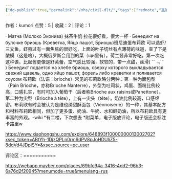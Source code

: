 ```yaml
---
{"dg-publish":true,"permalink":"/xhs/civil-dlt/","tags":["rednote","圣彼得堡"]}
---
```


作者：kumori
点赞：5   |   收藏：2   |   评论：1

· Матча (Молоко Эконива) 抹茶牛奶 拉花很好看，很大一杯
· Бенедикт на булочке бриошь (Креветка, Яйцо пашот, Бриошь)班尼迪蛋布莉欧 可以选虾/三文鱼，虾煎过有一面焦焦的很好吃，上面的叶子切丝有点薄荷的味道，查了下是酸模（这是啥），大概俄罗斯会用到的菜（щи里有）。荷兰酱非常好吃，第一次吃这种诶，比起酱更像是舒芙蕾，空气感比较强，软软的，带一点甜，丝滑( ﻿˶﻿´﹃`˵﻿ )
Бенедикт подается на хлебе бриошь, сверху которого выкладывается свежий щавель, одно яйцо пашот, форель либо креветки и поливается соусом
布莉欧（法语：brioche）常见的布莉欧略分两种：第一种为面包型（Pain Brioche，亦称Brioche Nanterre），外型为吐司状，鸡蛋、面粉比例较高，口感扎实，有时可加入葡萄干（后者称Brioche aux raisins或Panettone）。第二种为尖型（Brioche à tête），上有一尖头（tête），奶油比例较高，口感绵密。布莉欧有时会被认为是维也纳甜酥面包（Viennoiserie）的一种，其基本配方和材料布莉欧相同，但加了更多蛋、奶油、牛奶、水和鲜奶油，所以布莉欧具有更丰富的外观。-wiki
*有二楼，下次想去
*附菜单，电子版放评论，电子版还会标注卡路里w

https://www.xiaohongshu.com/explore/648893f10000000013002702?xsec_token=ABtYh-1DjzQPLn0rm6dPV8pJoHDUIjZ5-8dqVd4JDpiSY=&xsec_source=pc_user

评论区：===========

https://webapp.mayber.com/places/69bfc94a-3416-4dd2-96b3-6a76d2f20945?menumode=true&menulang=rus